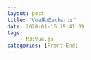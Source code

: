 ```yaml
---
layout: post
title: "Vue集成echarts"
date: 2020-01-16 19:41:09
tags:
    - N3:Vue.js
categories: [Front-End]
---
```

